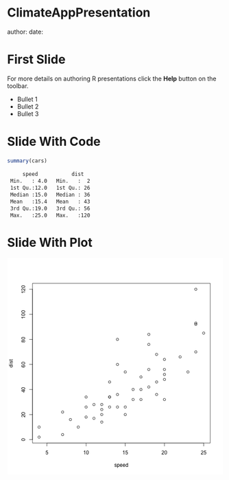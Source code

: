 ClimateAppPresentation
========================================================
author: 
date: 

First Slide
========================================================

For more details on authoring R presentations click the
**Help** button on the toolbar.

- Bullet 1
- Bullet 2
- Bullet 3

Slide With Code
========================================================


```r
summary(cars)
```

```
     speed           dist    
 Min.   : 4.0   Min.   :  2  
 1st Qu.:12.0   1st Qu.: 26  
 Median :15.0   Median : 36  
 Mean   :15.4   Mean   : 43  
 3rd Qu.:19.0   3rd Qu.: 56  
 Max.   :25.0   Max.   :120  
```

Slide With Plot
========================================================

![plot of chunk unnamed-chunk-2](ClimateAppPresentation-figure/unnamed-chunk-2.png) 
